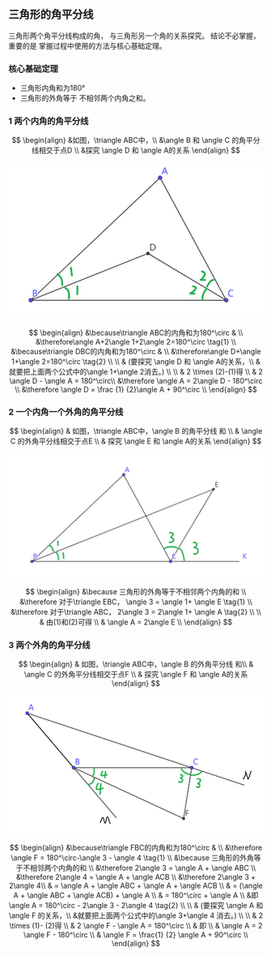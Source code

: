 ## 三角形的角平分线

三角形两个角平分线构成的角，
与三角形另一个角的关系探究。
结论不必掌握，重要的是
掌握过程中使用的方法与核心基础定理。

### 核心基础定理
- 三角形内角和为180°
- 三角形的外角等于
  不相邻两个内角之和。

### 1 两个内角的角平分线

$$
\begin{align}
&如图，\triangle ABC中，\\
&\angle B 和 \angle C 的角平分线相交于点D \\
&探究 \angle D 和 \angle A的关系
\end{align}
$$

![](../imgs/11/1-1.png)


$$
\begin{align}
&\because\triangle ABC的内角和为180^\circ & \\
&\therefore\angle A+2\angle 1+2\angle 2=180^\circ  \tag{1} \\
&\because\triangle DBC的内角和为180^\circ & \\
&\therefore\angle D+\angle 1+\angle 2=180^\circ \tag{2} \\
\\
& (要探究 \angle D 和 \angle A的关系，\\
&就要把上面两个公式中的\angle 1+\angle 2消去。) \\
\\
& 2 \times (2)-(1)得 \\
& 2  \angle D - \angle A = 180^\circ\\
&\therefore \angle A = 2\angle D - 180^\circ \\
&\therefore \angle D = \frac {1} {2}\angle A + 90^\circ \\
\end{align}
$$


### 2 一个内角一个外角的角平分线

$$
\begin{align}
& 如图，\triangle ABC中，\angle B 的角平分线 和 \\
& \angle C 的外角平分线相交于点E \\
& 探究 \angle E 和 \angle A的关系
\end{align}
$$

![](../imgs/11/1-2.png)


$$
\begin{align}
&\because 三角形的外角等于不相邻两个内角的和 \\
&\therefore 对于\triangle EBC， \angle 3 = \angle 1+ \angle E \tag{1} \\
&\therefore 对于\triangle ABC， 2\angle 3 = 2\angle 1+ \angle A \tag{2} \\
\\
& 由(1)和(2)可得 \\
& \angle A = 2\angle E \\
\end{align}
$$

### 3 两个外角的角平分线

$$
\begin{align}
& 如图，\triangle ABC中，\angle B 的外角平分线 和\\
& \angle C 的外角平分线相交于点F \\
& 探究 \angle F 和 \angle A的关系
\end{align}
$$

![](../imgs/11/1-3.png)

$$
\begin{align}
&\because\triangle FBC的内角和为180^\circ & \\
&\therefore \angle F = 180^\circ-\angle 3 - \angle 4 \tag{1} \\
&\because 三角形的外角等于不相邻两个内角的和 \\
&\therefore 2\angle 3 = \angle A + \angle ABC  \\
&\therefore 2\angle 4 = \angle A + \angle ACB  \\
&\therefore 2\angle 3 + 2\angle 4\\
& = \angle A + \angle ABC + \angle A + \angle ACB \\
& = (\angle A + \angle ABC + \angle ACB) + \angle A \\
& = 180^\circ +  \angle A \\
&即 \angle A = 180^\circ - 2\angle 3 - 2\angle 4
\tag{2} \\
\\
& (要探究 \angle A 和 \angle F 的关系，\\
&就要把上面两个公式中的\angle 3+\angle 4 消去。) \\
\\
& 2 \times (1)- (2)得 \\
& 2 \angle F - \angle A = 180^\circ \\
& 即 \\
& \angle A = 2 \angle F - 180^\circ \\
& \angle F = \frac{1} {2} \angle A + 90^\circ \\
\end{align}
$$
